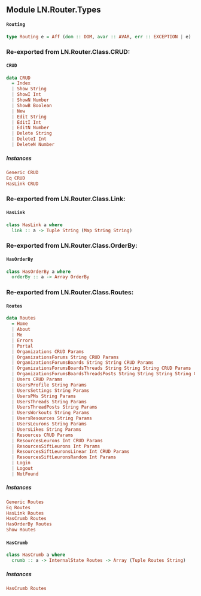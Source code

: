 ## Module LN.Router.Types

#### `Routing`

``` purescript
type Routing e = Aff (dom :: DOM, avar :: AVAR, err :: EXCEPTION | e)
```


### Re-exported from LN.Router.Class.CRUD:

#### `CRUD`

``` purescript
data CRUD
  = Index
  | Show String
  | ShowI Int
  | ShowN Number
  | ShowB Boolean
  | New
  | Edit String
  | EditI Int
  | EditN Number
  | Delete String
  | DeleteI Int
  | DeleteN Number
```

##### Instances
``` purescript
Generic CRUD
Eq CRUD
HasLink CRUD
```

### Re-exported from LN.Router.Class.Link:

#### `HasLink`

``` purescript
class HasLink a where
  link :: a -> Tuple String (Map String String)
```

### Re-exported from LN.Router.Class.OrderBy:

#### `HasOrderBy`

``` purescript
class HasOrderBy a where
  orderBy :: a -> Array OrderBy
```

### Re-exported from LN.Router.Class.Routes:

#### `Routes`

``` purescript
data Routes
  = Home
  | About
  | Me
  | Errors
  | Portal
  | Organizations CRUD Params
  | OrganizationsForums String CRUD Params
  | OrganizationsForumsBoards String String CRUD Params
  | OrganizationsForumsBoardsThreads String String String CRUD Params
  | OrganizationsForumsBoardsThreadsPosts String String String String CRUD
  | Users CRUD Params
  | UsersProfile String Params
  | UsersSettings String Params
  | UsersPMs String Params
  | UsersThreads String Params
  | UsersThreadPosts String Params
  | UsersWorkouts String Params
  | UsersResources String Params
  | UsersLeurons String Params
  | UsersLikes String Params
  | Resources CRUD Params
  | ResourcesLeurons Int CRUD Params
  | ResourcesSiftLeurons Int Params
  | ResourcesSiftLeuronsLinear Int CRUD Params
  | ResourcesSiftLeuronsRandom Int Params
  | Login
  | Logout
  | NotFound
```

##### Instances
``` purescript
Generic Routes
Eq Routes
HasLink Routes
HasCrumb Routes
HasOrderBy Routes
Show Routes
```

#### `HasCrumb`

``` purescript
class HasCrumb a where
  crumb :: a -> InternalState Routes -> Array (Tuple Routes String)
```

##### Instances
``` purescript
HasCrumb Routes
```

